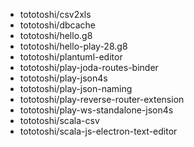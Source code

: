 - tototoshi/csv2xls
- tototoshi/dbcache
- tototoshi/hello.g8
- tototoshi/hello-play-28.g8
- tototoshi/plantuml-editor
- tototoshi/play-joda-routes-binder
- tototoshi/play-json4s
- tototoshi/play-json-naming
- tototoshi/play-reverse-router-extension
- tototoshi/play-ws-standalone-json4s
- tototoshi/scala-csv
- tototoshi/scala-js-electron-text-editor
